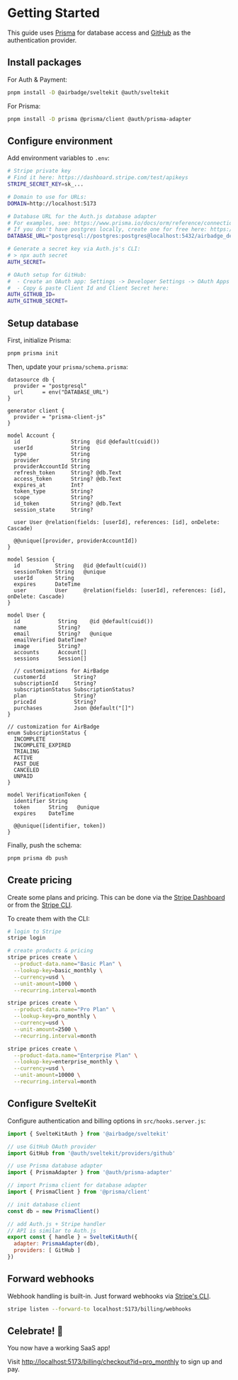 # Getting Started

This guide uses [Prisma](https://prisma.io) for database access and [GitHub](https://github.com) as the authentication provider.

## Install packages

For Auth & Payment:

```sh
pnpm install -D @airbadge/sveltekit @auth/sveltekit
```

For Prisma:

```sh
pnpm install -D prisma @prisma/client @auth/prisma-adapter
```

## Configure environment

Add environment variables to `.env`:

```sh
# Stripe private key
# Find it here: https://dashboard.stripe.com/test/apikeys
STRIPE_SECRET_KEY=sk_...

# Domain to use for URLs:
DOMAIN=http://localhost:5173

# Database URL for the Auth.js database adapter
# For examples, see: https://www.prisma.io/docs/orm/reference/connection-urls
# If you don't have postgres locally, create one for free here: https://console.neon.tech/signup
DATABASE_URL="postgresql://postgres:postgres@localhost:5432/airbadge_dev?schema=public"

# Generate a secret key via Auth.js's CLI:
# > npx auth secret
AUTH_SECRET=

# OAuth setup for GitHub:
#  - Create an OAuth app: Settings -> Developer Settings -> OAuth Apps
#  - Copy & paste Client Id and Client Secret here:
AUTH_GITHUB_ID=
AUTH_GITHUB_SECRET=
```

## Setup database

First, initialize Prisma:

```sh
pnpm prisma init
```

Then, update your `prisma/schema.prisma`:

```prisma
datasource db {
  provider = "postgresql"
  url      = env("DATABASE_URL")
}

generator client {
  provider = "prisma-client-js"
}

model Account {
  id                String  @id @default(cuid())
  userId            String
  type              String
  provider          String
  providerAccountId String
  refresh_token     String? @db.Text
  access_token      String? @db.Text
  expires_at        Int?
  token_type        String?
  scope             String?
  id_token          String? @db.Text
  session_state     String?

  user User @relation(fields: [userId], references: [id], onDelete: Cascade)

  @@unique([provider, providerAccountId])
}

model Session {
  id           String   @id @default(cuid())
  sessionToken String   @unique
  userId       String
  expires      DateTime
  user         User     @relation(fields: [userId], references: [id], onDelete: Cascade)
}

model User {
  id            String    @id @default(cuid())
  name          String?
  email         String?   @unique
  emailVerified DateTime?
  image         String?
  accounts      Account[]
  sessions      Session[]

  // customizations for AirBadge
  customerId         String?
  subscriptionId     String?
  subscriptionStatus SubscriptionStatus?
  plan               String?
  priceId            String?
  purchases          Json @default("[]")
}

// customization for AirBadge
enum SubscriptionStatus {
  INCOMPLETE
  INCOMPLETE_EXPIRED
  TRIALING
  ACTIVE
  PAST_DUE
  CANCELED
  UNPAID
}

model VerificationToken {
  identifier String
  token      String   @unique
  expires    DateTime

  @@unique([identifier, token])
}

```

Finally, push the schema:

```sh
pnpm prisma db push
```

## Create pricing

Create some plans and pricing. This can be done via the [Stripe Dashboard](https://dashboard.stripe.com) or from the [Stripe CLI](https://stripe.com/cli).

To create them with the CLI:

```sh
# login to Stripe
stripe login

# create products & pricing
stripe prices create \
  --product-data.name="Basic Plan" \
  --lookup-key=basic_monthly \
  --currency=usd \
  --unit-amount=1000 \
  --recurring.interval=month

stripe prices create \
  --product-data.name="Pro Plan" \
  --lookup-key=pro_monthly \
  --currency=usd \
  --unit-amount=2500 \
  --recurring.interval=month

stripe prices create \
  --product-data.name="Enterprise Plan" \
  --lookup-key=enterprise_monthly \
  --currency=usd \
  --unit-amount=10000 \
  --recurring.interval=month
```

## Configure SvelteKit

Configure authentication and billing options in `src/hooks.server.js`:

```javascript
import { SvelteKitAuth } from '@airbadge/sveltekit'

// use GitHub OAuth provider
import GitHub from '@auth/sveltekit/providers/github'

// use Prisma database adapter
import { PrismaAdapter } from '@auth/prisma-adapter'

// import Prisma client for database adapter
import { PrismaClient } from '@prisma/client'

// init database client
const db = new PrismaClient()

// add Auth.js + Stripe handler
// API is similar to Auth.js
export const { handle } = SvelteKitAuth({
  adapter: PrismaAdapter(db),
  providers: [ GitHub ]
})
```

## Forward webhooks

Webhook handling is built-in. Just forward webhooks via [Stripe's CLI](https://stripe.com/docs/cli).

```sh
stripe listen --forward-to localhost:5173/billing/webhooks
```

## Celebrate! 🎉

You now have a working SaaS app!

Visit [http://localhost:5173/billing/checkout?id=pro_monthly](http://localhost:5173/billing/checkout?id=pro_monthly) to sign up and pay.
